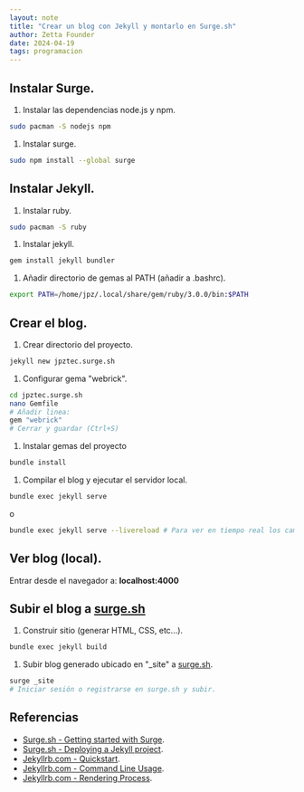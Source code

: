 ```yaml
---
layout: note
title: "Crear un blog con Jekyll y montarlo en Surge.sh"
author: Zetta Founder
date: 2024-04-19
tags: programacion
---
```


## Instalar Surge.

1. Instalar las dependencias node.js y npm.

```bash
sudo pacman -S nodejs npm
```

1. Instalar surge.

```bash
sudo npm install --global surge
```

## Instalar Jekyll.

1. Instalar ruby.

```bash
sudo pacman -S ruby
```

1. Instalar jekyll.

```bash
gem install jekyll bundler

```

1. Añadir directorio de gemas al PATH (añadir a .bashrc).

```bash
export PATH=/home/jpz/.local/share/gem/ruby/3.0.0/bin:$PATH
```

## Crear el blog.

1. Crear directorio del proyecto.

```bash
jekyll new jpztec.surge.sh
```

1. Configurar gema "webrick".

```bash
cd jpztec.surge.sh
nano Gemfile
# Añadir linea:
gem "webrick"
# Cerrar y guardar (Ctrl+S)
```

1. Instalar gemas del proyecto

```bash
bundle install

```

1. Compilar el blog y ejecutar el servidor local.

```bash
bundle exec jekyll serve
```

o

```bash
bundle exec jekyll serve --livereload # Para ver en tiempo real los cambios.
```

## Ver blog (local).

Entrar desde el navegador a: **localhost:4000**

## Subir el blog a [surge.sh](http://surge.sh/)

1. Construir sitio (generar HTML, CSS, etc...).

```bash
bundle exec jekyll build
```

1. Subir blog generado ubicado en "_site" a [surge.sh](http://surge.sh/).

```bash
surge _site
# Iniciar sesión o registrarse en surge.sh y subir.
```

## Referencias

- [Surge.sh - Getting started with Surge](https://surge.sh/help/getting-started-with-surge).
- [Surge.sh - Deploying a Jekyll project](https://surge.sh/help/deploying-a-jekyll-project).
- [Jekyllrb.com - Quickstart](https://jekyllrb.com/docs/).
- [Jekyllrb.com - Command Line Usage](https://jekyllrb.com/docs/usage/).
- [Jekyllrb.com - Rendering Process](https://jekyllrb.com/docs/rendering-process/).